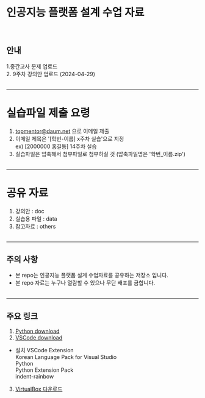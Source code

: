 # 인공지능 플랫폼 설계 수업 자료 
<br>

## 안내
1.중간고사 문제 업로드 <br>
2. 9주차 강의안 업로드 (2024-04-29)
<br><br>

-----------------------------------
# 실습파일 제출 요령

1. topmentor@daum.net 으로 이메일 제출 
2. 이메일 제목은 '[학번-이름] x주차 실습'으로 지정 <br>
   ex) [2000000 홍길동] 14주차 실습
3. 실습파일은 압축해서 첨부파일로 첨부하실 것 
   (압축파일명은 '학번_이름.zip')
<br><br>


-----------------------------------
# 공유 자료

1. 강의안 : doc 
2. 실습용 파일 : data
3. 참고자료 : others
<br><br>

-----------------------------------
## 주의 사항
* 본 repo는 인공지능 플랫폼 설계 수업자료를 공유하는 저장소 입니다. 
* 본 repo 자료는 누구나 열람할 수 있으나 무단 배포를 금합니다.
<br><br>

-----------------------------------

## 주요 링크
1. [Python download](https://www.python.org/downloads/) <br>
2. [VSCode download](https://code.visualstudio.com) <br>
* 설치 VSCode Extension<br>
 Korean Language Pack for Visual Studio<br>
 Python<br>
 Python Extension Pack<br>
 indent-rainbow<br>
3. [VirtualBox 다운로드](https://www.virtualbox.org/wiki/Downloads) <br>

<br><br>



